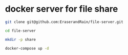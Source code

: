 # docker server for file share
```bash
git clone git@github.com:EraserandRain/file-server.git

cd file-server

mkdir -p share

docker-compose up -d
```